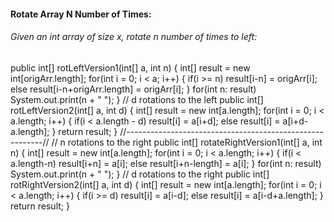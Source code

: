 #### Rotate Array  N Number of Times:
###### Given an int array of size x, rotate n number of times to left:  

public int[] rotLeftVersion1(int[] a, int n) {
    int[] result = new int[origArr.length];
    for(int i = 0; i < a; i++) {
        if(i >= n)
        result[i-n] = origArr[i];
        else
        result[i-n+origArr.length] = origArr[i];
    }
    for(int n: result)
    System.out.print(n + " ");
}
// d rotations to the left
public int[] rotLeftVersion2(int[] a, int d) {
int[] result = new int[a.length];
for(int i = 0; i < a.length; i++) {
    if(i < a.length - d)
        result[i] = a[i+d];
    else
        result[i] = a[i+d-a.length];
}
return result;
}
//---------------------------------------------------------//
// n rotations to the right
public int[] rotateRightVersion1(int[] a, int n) {
    int[] result = new int[a.length];
    for(int i = 0; i < a.length; i++) {
        if(i < a.length-n)
        result[i+n] = a[i];
        else
        result[i+n-length] = a[i];
    }
    for(int n: result)
    System.out.print(n + " ");
}
// d rotations to the right
public int[] rotRightVersion2(int[] a, int d) {
    int[] result = new int[a.length];
    for(int i = 0; i < a.length; i++) {
        if(i >= d)
            result[i] = a[i-d];
        else
            result[i] = a[i-d+a.length];
    }
    return result;
}
